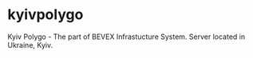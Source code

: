 # kyivpolygo
Kyiv Polygo - The part of BEVEX Infrastucture System. Server located in Ukraine, Kyiv.
